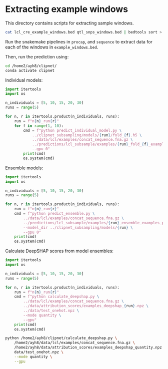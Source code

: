 # Extracting example windows

This directory contains scripts for extracting sample windows.

```bash
cat lcl_cre_example_windows.bed qtl_snps_windows.bed | bedtools sort > example_windows.bed
```

Run the snakemake pipelines in `procap`, and `sequence` to extract data for each of the windows in `example_windows.bed`.

Then, run the prediction using:

```bash
cd /home2/ayh8/clipnet/
conda activate clipnet
```

Individual models:

```python
import itertools
import os

n_individuals = [5, 10, 15, 20, 30]
runs = range(5)

for n, r in itertools.product(n_individuals, runs):
    run = f"n{n}_run{r}"
    for f in range(1, 10):
        cmd = f"python predict_individual_model.py \
            ../clipnet_subsampling/models/{run}/fold_{f}.h5 \
            ../data/lcl/examples/concat_sequence.fna.gz \
            ../predictions/lcl_subsample/examples/{run}_fold_{f}_examples_prediction.h5 \
            --gpu 0"
        print(cmd)
        os.system(cmd)
```

Ensemble models:

```python
import itertools
import os

n_individuals = [5, 10, 15, 20, 30]
runs = range(5)

for n, r in itertools.product(n_individuals, runs):
    run = f"n{n}_run{r}"
    cmd = f"python predict_ensemble.py \
        ../data/lcl/examples/concat_sequence.fna.gz \
        ../predictions/lcl_subsample/examples/{run}_ensemble_examples_prediction.h5 \
        --model_dir ../clipnet_subsampling/models/{run} \
        --gpu 0"
    print(cmd)
    os.system(cmd)
```

Calculate DeepSHAP scores from model ensembles:

```python
import itertools
import os

n_individuals = [5, 10, 15, 20, 30]
runs = range(5)

for n, r in itertools.product(n_individuals, runs):
    run = f"n{n}_run{r}"
    cmd = f"python calculate_deepshap.py \
        ../data/lcl/examples/concat_sequence.fna.gz \
        ../data/attribution_scores/examples_deepshap_{run}.npz \
        ../data/test_onehot.npz \
        --mode quantity \
        --gpu"
    print(cmd)
    os.system(cmd)
```

```bash
python /home2/ayh8/clipnet/calculate_deepshap.py \
    /home2/ayh8/data/lcl/examples/concat_sequence.fna.gz \
    /home2/ayh8/data/attribution_scores/examples_deepshap_quantity.npz \
    data/test_onehot.npz \
    --mode quantity \
    --gpu
```
